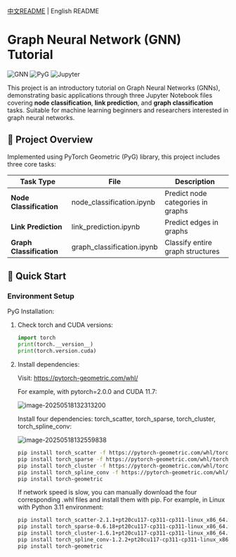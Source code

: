 [中文README](README_zh.md) | English README

# Graph Neural Network (GNN) Tutorial

![GNN](https://img.shields.io/badge/Graph-Neural%20Network-blue)
![PyG](https://img.shields.io/badge/PyTorch-Geometric-blue)
![Jupyter](https://img.shields.io/badge/Jupyter-Notebook-orange)

This project is an introductory tutorial on Graph Neural Networks (GNNs), demonstrating basic applications through three Jupyter Notebook files covering **node classification**, **link prediction**, and **graph classification** tasks. Suitable for machine learning beginners and researchers interested in graph neural networks.

## 📌 Project Overview

Implemented using PyTorch Geometric (PyG) library, this project includes three core tasks:

| Task Type                | File                       | Description                       |
| ------------------------ | -------------------------- | --------------------------------- |
| **Node Classification**  | node_classification.ipynb  | Predict node categories in graphs |
| **Link Prediction**      | link_prediction.ipynb      | Predict edges in graphs           |
| **Graph Classification** | graph_classification.ipynb | Classify entire graph structures  |

## 🚀 Quick Start

### Environment Setup

PyG Installation:

1. Check torch and CUDA versions:

   ```python
   import torch
   print(torch.__version__)
   print(torch.version.cuda)

2. Install dependencies:

    Visit: https://pytorch-geometric.com/whl/

    For example, with pytorch=2.0.0 and CUDA 11.7:

   ![image-20250518132313200](.\images\image-20250518132313200.png)

   Install four dependencies: torch_scatter, torch_sparse, torch_cluster, torch_spline_conv:

   ![image-20250518132559838](.\images\image-20250518132559838.png)

   ```bash
   pip install torch_scatter -f https://pytorch-geometric.com/whl/torch-2.0.0%2Bcu117.html
   pip install torch_sparse -f https://pytorch-geometric.com/whl/torch-2.0.0%2Bcu117.html
   pip install torch_cluster -f https://pytorch-geometric.com/whl/torch-2.0.0%2Bcu117.html
   pip install torch_spline_conv -f https://pytorch-geometric.com/whl/torch-2.0.0%2Bcu117.html
   pip install torch-geometric
   ```
   
   If network speed is slow, you can manually download the four corresponding .whl files and install them with pip. For example, in Linux with Python 3.11 environment:
   
   ```bash
   pip install torch_scatter-2.1.1+pt20cu117-cp311-cp311-linux_x86_64.whl
   pip install torch_sparse-0.6.18+pt20cu117-cp311-cp311-linux_x86_64.whl
   pip install torch_cluster-1.6.1+pt20cu117-cp311-cp311-linux_x86_64.whl
   pip install torch_spline_conv-1.2.2+pt20cu117-cp311-cp311-linux_x86_64.whl
   pip install torch-geometric
   ```
   
   